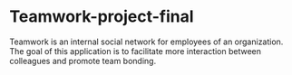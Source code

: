 # Teamwork-project-final
Teamwork is an internal social network for employees of an organization. The goal of this application is to facilitate more interaction between colleagues and promote team bonding.

